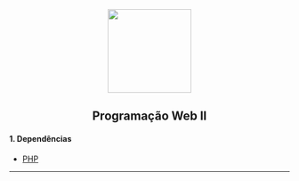 <div align="center"><a href="#"><img width="150" height="150" src="https://www.ascti.com.br/templates/untitled/images/designer/a455e9233adbb6fd62390ba5ed617609_websiteiconpngtransparent10.jpg"></a>

##  Programação Web II

</div>

#### 1.  Dependências
- [PHP](https://www.php.net/)
------------
